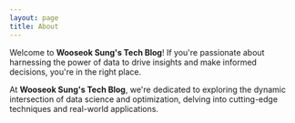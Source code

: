 ```yaml
---
layout: page
title: About
---
```


Welcome to **Wooseok Sung's Tech Blog**! If you're passionate about harnessing the power of data to drive insights and make informed decisions, you're in the right place.

At **Wooseok Sung's Tech Blog**, we're dedicated to exploring the dynamic intersection of data science and optimization, delving into cutting-edge techniques and real-world applications.
